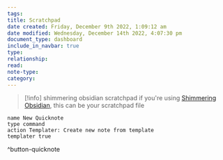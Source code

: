 ```yaml
---
tags: 
title: Scratchpad
date created: Friday, December 9th 2022, 1:09:12 am
date modified: Wednesday, December 14th 2022, 4:07:30 pm
document_type: dashboard
include_in_navbar: true
type: 
relationship: 
read: 
note-type: 
category:
---
```


> [!info] shimmering obsidian scratchpad
> if you're using [Shimmering Obsidian](https://github.com/chrisgrieser/shimmering-obsidian), this can be your scratchpad file

```button
name New Quicknote
type command
action Templater: Create new note from template
templater true
```
^button-quicknote